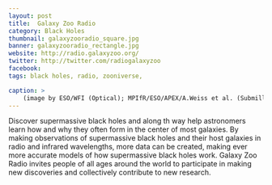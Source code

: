 ```yaml
---
layout: post
title:  Galaxy Zoo Radio
category: Black Holes
thumbnail: galaxyzooradio_square.jpg
banner: galaxyzooradio_rectangle.jpg
website: http://radio.galaxyzoo.org/
twitter: http://twitter.com/radiogalaxyzoo
facebook: 
tags: black holes, radio, zooniverse,

caption: >
    (image by ESO/WFI (Optical); MPIfR/ESO/APEX/A.Weiss et al. (Submillimetre); NASA/CXC/CfA/R.Kraft et al. (X-ray))
---
```

Discover supermassive black holes and along th way help astronomers learn how and why they often form in the center of most galaxies. By making observations of supermassive black holes and their host galaxies in radio and infrared wavelengths, more data can be created, making ever more accurate models of how supermassive black holes work. Galaxy Zoo Radio invites people of all ages around the world to participate in making new discoveries and collectively contribute to new research.
